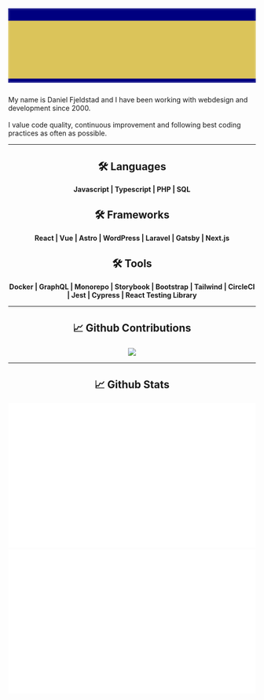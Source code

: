 <h1 align="center"><img src="https://github.com/w3bdesign/w3bdesign/blob/master/svg/animated-header.svg" alt="Header image" /></h1>

<span align="center">My name is Daniel Fjeldstad and I have been working with webdesign and development since 2000. 
  <br/>
  <br />
  I value code quality, continuous improvement and following best coding practices as often as possible. 
</span>
<hr />
<h2 align="center">🛠️ Languages</h2>
<p align="center">
 <b>
  Javascript | Typescript | PHP | SQL
</b>
<h2 align="center">🛠️ Frameworks</h2>
<p align="center">
 <b>
 React | Vue | Astro | WordPress | Laravel | Gatsby | Next.js
  </b>
</p>
<h2 align="center">🛠️ Tools</h2>
<p align="center">
 <b>
 Docker  | GraphQL | Monorepo | Storybook | Bootstrap | Tailwind | CircleCI | Jest | Cypress | React Testing Library
  </b>
</p>
<hr />
<h2 align="center">📈 Github Contributions</h2>
<p align="center">
<a href="https://github.com/w3bdesign">
  <img height="100" align="center" src="https://raw.githubusercontent.com/w3bdesign/w3bdesign/output/github-contribution-snake-latest.svg" />
</a>
 </p>
 <hr />
 <h2 align="center">📈 Github Stats</h2>
 
 <p align="center">
 <img src="https://github.com/w3bdesign/github-stats/blob/master/generated/overview.svg" alt="Overview" />
 <img src="https://github.com/w3bdesign/github-stats/blob/master/generated/languages.svg" alt="Languages" />
 </p>

